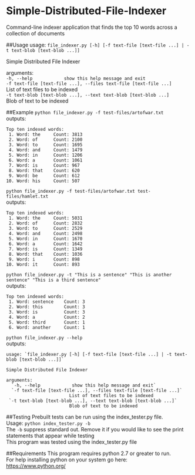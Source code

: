 # Simple-Distributed-File-Indexer
Command-line indexer application that finds the top 10 words across a collection of documents

##Usage
usage: `file_indexer.py [-h] [-f text-file [text-file ...] | -t text-blob [text-blob ...]]`  

Simple Distributed File Indexer  

arguments:  
  `-h, --help            show this help message and exit`  
  `-f text-file [text-file ...], --files text-file [text-file ...]`  
                        List of text files to be indexed  
 `-t text-blob [text-blob ...], --text text-blob [text-blob ...]`  
                        Blob of text to be indexed   

##Example
`python file_indexer.py -f test-files/artofwar.txt`  
outputs:  
```
Top ten indexed words: 
 1. Word: the     Count: 3813 
 2. Word: of      Count: 2100 
 3. Word: to      Count: 1695 
 4. Word: and     Count: 1479 
 5. Word: in      Count: 1206
 6. Word: a       Count: 1061 
 7. Word: is      Count: 967 
 8. Word: that    Count: 620
 9. Word: be      Count: 612 
10. Word: his     Count: 507
```   
`python file_indexer.py -f test-files/artofwar.txt test-files/hamlet.txt`  
outputs:
```
Top ten indexed words:
 1. Word: the     Count: 5031
 2. Word: of      Count: 2832
 3. Word: to      Count: 2529
 4. Word: and     Count: 2498
 5. Word: in      Count: 1670
 6. Word: a       Count: 1642
 7. Word: is      Count: 1349
 8. Word: that    Count: 1036
 9. Word: i       Count: 898
10. Word: it      Count: 893
```  
`python file_indexer.py -t "This is a sentence" "This is another sentence" "This is a third sentence"`  
outputs:
```
Top ten indexed words:
 1. Word: sentence    Count: 3
 2. Word: this        Count: 3
 3. Word: is          Count: 3
 4. Word: a           Count: 2
 5. Word: third       Count: 1
 6. Word: another     Count: 1

```  

`python file_indexer.py --help`  
outputs:  
```
usage: `file_indexer.py [-h] [-f text-file [text-file ...] | -t text-blob [text-blob ...]]`  

Simple Distributed File Indexer  

arguments:  
  `-h, --help            show this help message and exit`  
  `-f text-file [text-file ...], --files text-file [text-file ...]`  
                        List of text files to be indexed  
 `-t text-blob [text-blob ...], --text text-blob [text-blob ...]`  
                        Blob of text to be indexed
```

##Testing
Prebuilt tests can be run using the index_tester.py file.  
Usage: `python index_tester.py -b`  
The `-b` suppress standard out. Remove it if you would like to see the print statements that appear while testing  
This program was tested using the index_tester.py file

##Requirements
This program requires python 2.7 or greater to run.  
For help installing python on your system go here:  
https://www.python.org/  
